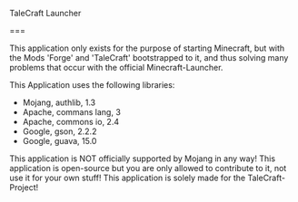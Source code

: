 TaleCraft Launcher

===

This application only exists for the purpose of starting Minecraft,
but with the Mods 'Forge' and 'TaleCraft' bootstrapped to it,
and thus solving many problems that occur with the official Minecraft-Launcher.


This Application uses the following libraries:
- Mojang, authlib, 1.3
- Apache, commans lang, 3
- Apache, commons io, 2.4
- Google, gson, 2.2.2
- Google, guava, 15.0


This application is NOT officially supported by Mojang in any way!
This application is open-source but you are only allowed to contribute to it, not use it for your own stuff!
This application is solely made for the TaleCraft-Project!